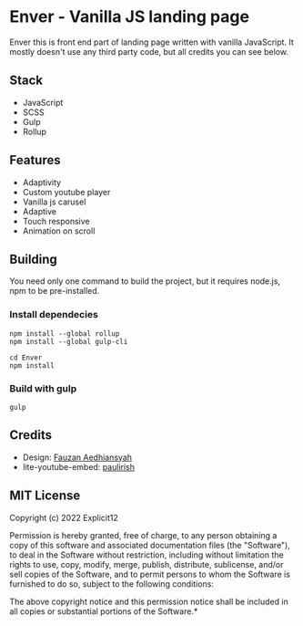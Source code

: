 # Enver - Vanilla JS landing page
Enver this is front end part of landing page written with vanilla JavaScript. It mostly doesn't use any third party code, but all credits you can see below.

## Stack
- JavaScript
- SCSS
- Gulp
- Rollup

## Features
- Adaptivity
- Custom youtube player
- Vanilla js carusel
 - Adaptive
 - Touch responsive
- Animation on scroll

## Building
You need only one command to build the project, but it requires node.js, npm to be pre-installed.

### Install dependecies
    npm install --global rollup
    npm install --global gulp-cli
    
    cd Enver
    npm install

### Build with gulp
    gulp

## Credits
- Design: [Fauzan Aedhiansyah](https://www.figma.com/community/file/1058842196634115002/Digital-Agency-Website---Freebie "Fauzan Aedhiansyah")
- lite-youtube-embed: [paulirish](https://github.com/paulirish/lite-youtube-embed "paulirish")

## MIT License

Copyright (c) 2022 Explicit12

Permission is hereby granted, free of charge, to any person obtaining a copy
of this software and associated documentation files (the "Software"), to deal
in the Software without restriction, including without limitation the rights
to use, copy, modify, merge, publish, distribute, sublicense, and/or sell
copies of the Software, and to permit persons to whom the Software is
furnished to do so, subject to the following conditions:

The above copyright notice and this permission notice shall be included in all
copies or substantial portions of the Software.*
